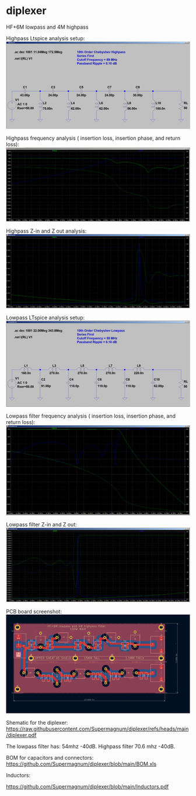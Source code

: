 # diplexer
HF+6M lowpass and 4M highpass

Highpass Ltspice analysis setup:
![highpass-parts.png](highpass-parts.png)

Highpass frequency analysis ( insertion loss, insertion phase, and return loss):
![highpass.png](highpass.png)

Highpass Z-in and Z out analysis:
![highpass-imp.png](highpass-imp.png)


Lowpass LTspice analysis setup:
![lowpassfilter-parts.png](lowpassfilter-parts.png)

Lowpass filter frequency analysis ( insertion loss, insertion phase, and return loss):
![lowpassfilter.png](lowpassfilter.png)

Lowpass filter Z-in and Z out:
![lowpassfilter-Z.png](lowpassfilter-Z.png)

PCB board screenshot:
![board-picture-kicad.png](https://github.com/Supermagnum/diplexer/blob/main/board-picture-kicad.png)

Shematic for the diplexer:
https://raw.githubusercontent.com/Supermagnum/diplexer/refs/heads/main/diplexer.pdf


The lowpass filter has: 54mhz -40dB. Highpass filter 70.6 mhz -40dB.

BOM for capacitors and connectors:
https://github.com/Supermagnum/diplexer/blob/main/BOM.xls

Inductors:

https://github.com/Supermagnum/diplexer/blob/main/Inductors.pdf





